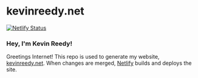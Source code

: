 kevinreedy.net
==============
[![Netlify Status](https://api.netlify.com/api/v1/badges/bc4d369a-aa79-4ee6-9bd0-36e0c1b0fee0/deploy-status)](https://app.netlify.com/sites/lucid-goldberg-d7725c/deploys)

### Hey, I'm Kevin Reedy!
Greetings Internet! This repo is used to generate my website, [kevinreedy.net](https://kevinreedy.net). When changes are merged, [Netlify](https://www.netlify.com/) builds and deploys the site.
